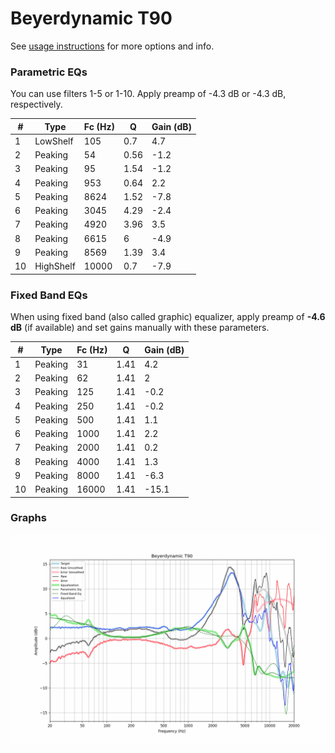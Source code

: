 # Beyerdynamic T90
See [usage instructions](https://github.com/jaakkopasanen/AutoEq#usage) for more options and info.

### Parametric EQs
You can use filters 1-5 or 1-10. Apply preamp of -4.3 dB or -4.3 dB, respectively.

|   # | Type      |   Fc (Hz) |    Q |   Gain (dB) |
|-----|-----------|-----------|------|-------------|
|   1 | LowShelf  |       105 | 0.7  |         4.7 |
|   2 | Peaking   |        54 | 0.56 |        -1.2 |
|   3 | Peaking   |        95 | 1.54 |        -1.2 |
|   4 | Peaking   |       953 | 0.64 |         2.2 |
|   5 | Peaking   |      8624 | 1.52 |        -7.8 |
|   6 | Peaking   |      3045 | 4.29 |        -2.4 |
|   7 | Peaking   |      4920 | 3.96 |         3.5 |
|   8 | Peaking   |      6615 | 6    |        -4.9 |
|   9 | Peaking   |      8569 | 1.39 |         3.4 |
|  10 | HighShelf |     10000 | 0.7  |        -7.9 |

### Fixed Band EQs
When using fixed band (also called graphic) equalizer, apply preamp of **-4.6 dB** (if available) and set gains manually with these parameters.

|   # | Type    |   Fc (Hz) |    Q |   Gain (dB) |
|-----|---------|-----------|------|-------------|
|   1 | Peaking |        31 | 1.41 |         4.2 |
|   2 | Peaking |        62 | 1.41 |         2   |
|   3 | Peaking |       125 | 1.41 |        -0.2 |
|   4 | Peaking |       250 | 1.41 |        -0.2 |
|   5 | Peaking |       500 | 1.41 |         1.1 |
|   6 | Peaking |      1000 | 1.41 |         2.2 |
|   7 | Peaking |      2000 | 1.41 |         0.2 |
|   8 | Peaking |      4000 | 1.41 |         1.3 |
|   9 | Peaking |      8000 | 1.41 |        -6.3 |
|  10 | Peaking |     16000 | 1.41 |       -15.1 |

### Graphs
![](./Beyerdynamic%20T90.png)
